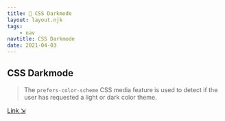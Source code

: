 ```yaml
---
title: 🌚 CSS Darkmode
layout: layout.njk
tags:
    - nav
navtitle: CSS Darkmode
date: 2021-04-03
---
```


## CSS Darkmode

> The `prefers-color-scheme` CSS media feature is used to detect if the user has requested a light or dark color theme.

[Link ⇲](https://gist.github.com/TGIFelix/5504dfc99e14a6c9851a359641d96a84)

<script src="https://gist.github.com/TGIFelix/5504dfc99e14a6c9851a359641d96a84.js"></script>
